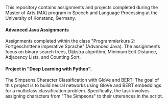This repository contains assignments and projects completed during the Master of Arts (MA) program in Speech and Language Processing at the University of Konstanz, Germany.

#### Advanced Java Assignments
Assignments completed within the class "Programmierkurs 2: Fortgeschrittene imperative Sprache" (Advanced Java). The assignments focus on binary search trees, Dijkstra algorithm, Minimum Edit Distance, Adjacency Lists, and Counting Sort.

#### Project in "Deep Learning with Python".
   The Simpsons Character Classification with GloVe and BERT: The goal of this project is to build neural networks using GloVe and BERT embeddings for a multiclass classification problem. Specifically, the task involves assigning characters from "The Simpsons" to their utterances in the script.
   
